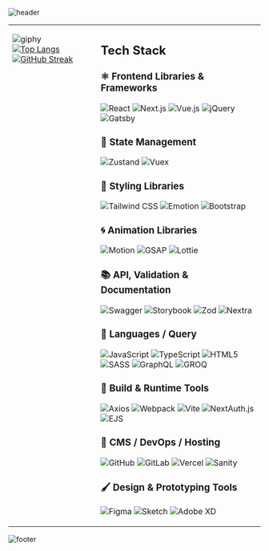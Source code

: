 ![header](https://capsule-render.vercel.app/api?type=waving&color=timeGradient&height=220&fontSize=60&fontAlignY=35&descAlign=57&descAlignY=53&text=Hello+%F0%9F%91%8B+%2C+I%E2%80%99m+Andrew+&desc=—+coding+with+purpose%2C+designing+with+empathy)

<table>
<tr>
<td valign="top" width="35%">

![giphy](https://github.com/andrewylies/andrewylies/assets/103019336/51302329-89b3-4447-a252-2fb162bef14f)
<br/>
[![Top Langs](https://github-readme-stats.vercel.app/api/top-langs/?username=andrewylies&layout=donut)](https://github.com/anuraghazra/github-readme-stats)
[![GitHub Streak](https://streak-stats.demolab.com?user=andrewylies&theme=swift&mode=weekly&exclude_days=Sun%2CSat&background=FFFFFF)](https://git.io/streak-stats)
</td>
<td valign="top">

<div>


## Tech Stack

### ⚛ Frontend Libraries & Frameworks
![React](https://img.shields.io/badge/react-%2320232a.svg?style=for-the-badge&logo=react&logoColor=%2361DAFB)
![Next.js](https://img.shields.io/badge/Next.js-black?style=for-the-badge&logo=next.js&logoColor=white)
![Vue.js](https://img.shields.io/badge/vue.js-%2335495e.svg?style=for-the-badge&logo=vuedotjs&logoColor=%234FC08D)
![jQuery](https://img.shields.io/badge/jquery-%230769AD.svg?style=for-the-badge&logo=jquery&logoColor=white)
![Gatsby](https://img.shields.io/badge/Gatsby-%23663399.svg?style=for-the-badge&logo=gatsby&logoColor=white)

### 🧱 State Management
![Zustand](https://img.shields.io/badge/Zustand-000000?style=for-the-badge&logoColor=white)
![Vuex](https://img.shields.io/badge/vuex-35495E?style=for-the-badge&logo=vue.js&logoColor=4FC08D)

### 🎨 Styling Libraries
![Tailwind CSS](https://img.shields.io/badge/tailwind%20css-%2338B2AC.svg?style=for-the-badge&logo=tailwind-css&logoColor=white)
![Emotion](https://img.shields.io/badge/Emotion-CA60F5?style=for-the-badge&logoColor=white)
![Bootstrap](https://img.shields.io/badge/bootstrap-%237952B3.svg?style=for-the-badge&logo=bootstrap&logoColor=white)

### 🌀 Animation Libraries
![Motion](https://img.shields.io/badge/motion-black?style=for-the-badge&logo=framer&logoColor=white)
![GSAP](https://img.shields.io/badge/gsap-88CE02?style=for-the-badge&logo=greensock&logoColor=white)
![Lottie](https://img.shields.io/badge/Lottie-00C3FF?style=for-the-badge&logo=lottieFiles&logoColor=white)

### 📚 API, Validation & Documentation
![Swagger](https://img.shields.io/badge/Swagger-85EA2D?style=for-the-badge&logo=swagger&logoColor=black)
![Storybook](https://img.shields.io/badge/Storybook-FF4785?style=for-the-badge&logo=storybook&logoColor=white)
![Zod](https://img.shields.io/badge/zod-3178C6?style=for-the-badge&logo=zod&logoColor=white)
![Nextra](https://img.shields.io/badge/nextra-000000?style=for-the-badge&logo=nextra&logoColor=white)

### 💬 Languages / Query
![JavaScript](https://img.shields.io/badge/javascript-%23323330.svg?style=for-the-badge&logo=javascript&logoColor=%23F7DF1E)
![TypeScript](https://img.shields.io/badge/typescript-%23007ACC.svg?style=for-the-badge&logo=typescript&logoColor=white)
![HTML5](https://img.shields.io/badge/html5-%23E34F26.svg?style=for-the-badge&logo=html5&logoColor=white)
![SASS](https://img.shields.io/badge/SASS-hotpink.svg?style=for-the-badge&logo=SASS&logoColor=white)
![GraphQL](https://img.shields.io/badge/GraphQL-E10098?style=for-the-badge&logo=graphql&logoColor=white)
![GROQ](https://img.shields.io/badge/GROQ-FF2D20?style=for-the-badge&logo=sanity&logoColor=white)

### 🔧 Build & Runtime Tools
![Axios](https://img.shields.io/badge/axios-5A29E4?style=for-the-badge&logo=axios&logoColor=white)
![Webpack](https://img.shields.io/badge/webpack-%238DD6F9.svg?style=for-the-badge&logo=webpack&logoColor=black)
![Vite](https://img.shields.io/badge/vite-%23646CFF.svg?style=for-the-badge&logo=vite&logoColor=white)
![NextAuth.js](https://img.shields.io/badge/NextAuth.js-000000?style=for-the-badge&logo=next.js&logoColor=white)
![EJS](https://img.shields.io/badge/EJS-31708F?style=for-the-badge&logo=ejs&logoColor=white)

### 🧰 CMS / DevOps / Hosting
![GitHub](https://img.shields.io/badge/GitHub-181717?style=for-the-badge&logo=github&logoColor=white)
![GitLab](https://img.shields.io/badge/GitLab-FC6D26?style=for-the-badge&logo=gitlab&logoColor=white)
![Vercel](https://img.shields.io/badge/vercel-%23000000.svg?style=for-the-badge&logo=vercel&logoColor=white)
![Sanity](https://img.shields.io/badge/Sanity-FF2D20?style=for-the-badge&logo=sanity&logoColor=white)

### 🖌 Design & Prototyping Tools
![Figma](https://img.shields.io/badge/figma-%23F24E1E.svg?style=for-the-badge&logo=figma&logoColor=white)
![Sketch](https://img.shields.io/badge/Sketch-FFB387?style=for-the-badge&logo=sketch&logoColor=black)
![Adobe XD](https://img.shields.io/badge/Adobe%20XD-FF61F6?style=for-the-badge&logo=adobexd&logoColor=white)

</div>
</td>
</tr>
</table>

![footer](https://capsule-render.vercel.app/api?section=footer&type=waving&height=220)

